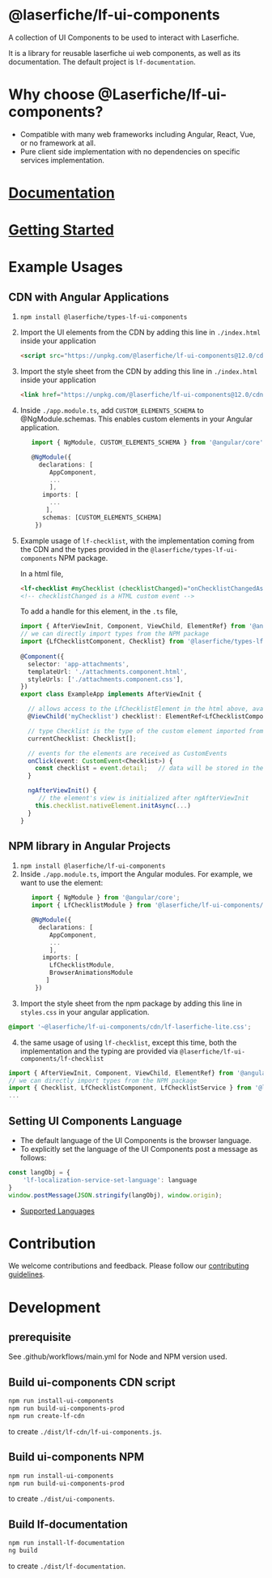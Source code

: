 # @laserfiche/lf-ui-components

A collection of UI Components to be used to interact with Laserfiche.

It is a library for reusable laserfiche ui web components, as well as its documentation.
The default project is `lf-documentation`.

# Why choose @Laserfiche/lf-ui-components?

- Compatible with many web frameworks including Angular, React, Vue, or no framework at all.
- Pure client side implementation with no dependencies on specific services implementation.

# [Documentation](https://unpkg.com/@laserfiche/lf-ui-components@12.0/cdn/index.html#/)

# [Getting Started](https://unpkg.com/@laserfiche/lf-ui-components@12.0/cdn/index.html#/getting-started)

# Example Usages 

## CDN with Angular Applications
1. `npm install @laserfiche/types-lf-ui-components`
2. Import the UI elements from the CDN by adding this line in `./index.html` inside your application
   ```html
   <script src="https://unpkg.com/@laserfiche/lf-ui-components@12.0/cdn/lf-ui-components.js" defer></script>
   ```
3. Import the style sheet from the CDN by adding this line in `./index.html` inside your application
   ```html
   <link href="https://unpkg.com/@laserfiche/lf-ui-components@12.0/cdn/lf-laserfiche-lite.css"  rel="stylesheet"/>
   ```
4. Inside `./app.module.ts`, add `CUSTOM_ELEMENTS_SCHEMA` to @NgModule.schemas. This enables custom elements in your Angular application.
   ```TypeScript
      import { NgModule, CUSTOM_ELEMENTS_SCHEMA } from '@angular/core';

      @NgModule({
        declarations: [
           AppComponent,
           ...
           ],
         imports: [
           ...
          ],
         schemas: [CUSTOM_ELEMENTS_SCHEMA]
       })
   ```
5. Example usage of `lf-checklist`, with the implementation coming from the CDN and the types provided in the `@laserfiche/types-lf-ui-components` NPM package.

   In a html file, 
   ```html
   <lf-checklist #myChecklist (checklistChanged)="onChecklistChangedAsync($event)"></lf-checklist>
   <!-- checklistChanged is a HTML custom event -->
   ```
   To add a handle for this element, in the `.ts` file,
   ```ts
   import { AfterViewInit, Component, ViewChild, ElementRef} from '@angular/core';
   // we can directly import types from the NPM package
   import {LfChecklistComponent, Checklist} from '@laserfiche/types-lf-ui-components';  
  
   @Component({
     selector: 'app-attachments',
     templateUrl: './attachments.component.html',
     styleUrls: ['./attachments.component.css'],
   })
   export class ExampleApp implements AfterViewInit {

     // allows access to the LfChecklistElement in the html above, available starting in ngAfterViewInit hook
     @ViewChild('myChecklist') checklist!: ElementRef<LfChecklistComponent>; 

     // type Checklist is the type of the custom element imported from the NPM package
     currentChecklist: Checklist[]; 

     // events for the elements are received as CustomEvents
     onClick(event: CustomEvent<Checklist>) {
       const checklist = event.detail;   // data will be stored in the detail property
     }

     ngAfterViewInit() {
        // the element's view is initialized after ngAfterViewInit
       this.checklist.nativeElement.initAsync(...)
     }
   }
   ```
## NPM library in Angular Projects

1. `npm install @laserfiche/lf-ui-components`
2. Inside `./app.module.ts`, import the Angular modules. For example, we want to use the <lf-checklist> element:
   ```TypeScript
      import { NgModule } from '@angular/core';
      import { LfChecklistModule } from '@laserfiche/lf-ui-components/lf-checklist';

      @NgModule({
        declarations: [
           AppComponent,
           ...
           ],
         imports: [
           LfChecklistModule,
           BrowserAnimationsModule
          ]
       })
   ```
3. Import the style sheet from the npm package by adding this line in `styles.css` in your angular application.
```css
@import '~@laserfiche/lf-ui-components/cdn/lf-laserfiche-lite.css';
```
4. the same usage of using `lf-checklist`, except this time, both the implementation and the typing are provided via `@laserfiche/lf-ui-components/lf-checklist`


  ```ts
  import { AfterViewInit, Component, ViewChild, ElementRef} from '@angular/core';
  // we can directly import types from the NPM package
  import { Checklist, LfChecklistComponent, LfChecklistService } from '@laserfiche/lf-ui-components/lf-checklist';
  ...
  ```
## Setting UI Components Language

- The default language of the UI Components is the browser language.
- To explicitly set the language of the UI Components post a message as follows:

```typescript
const langObj = {
    'lf-localization-service-set-language': language
}
window.postMessage(JSON.stringify(langObj), window.origin);
```

- [Supported Languages](https://www.jsdelivr.com/package/npm/@laserfiche/lf-resource-library?path=resources%2Flaserfiche-base)

# Contribution

We welcome contributions and feedback. Please follow our [contributing guidelines](https://github.com/Laserfiche/lf-ui-components/blob/12.x/CONTRIBUTING.md).

# Development 

## prerequisite

See .github/workflows/main.yml for Node and NPM version used.

## Build ui-components CDN script

```sh
npm run install-ui-components
npm run build-ui-components-prod
npm run create-lf-cdn
```
to create `./dist/lf-cdn/lf-ui-components.js`.

## Build ui-components NPM

```sh
npm run install-ui-components
npm run build-ui-components-prod
```
to create `./dist/ui-components`.
## Build lf-documentation

```sh
npm run install-lf-documentation
ng build
```
to create `./dist/lf-documentation`.
